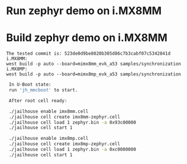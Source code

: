 Run zephyr demo on i.MX8MM
============================

Build zephyr demo on i.MX8MM
============================

```
The tested commit is: 523de0d9be8020b305d86c7b3cabf07c5342841d
i.MX8MM:
west build -p auto --board=mimx8mm_evk_a53 samples/synchronization
i.MX8MP:
west build -p auto --board=mimx8mp_evk_a53 samples/synchronization
```

```bash
 In U-Boot state:
 run 'jh_mmcboot' to start.

 After root cell ready:

 ./jailhouse enable imx8mm.cell
 ./jailhouse cell create imx8mm-zephyr.cell
 ./jailhouse cell load 1 zephyr.bin -a 0x93c00000
 ./jailhouse cell start 1

 ./jailhouse enable imx8mp.cell
 ./jailhouse cell create imx8mp-zephyr.cell
 ./jailhouse cell load 1 zephyr.bin -a 0xc0000000
 ./jailhouse cell start 1

```

